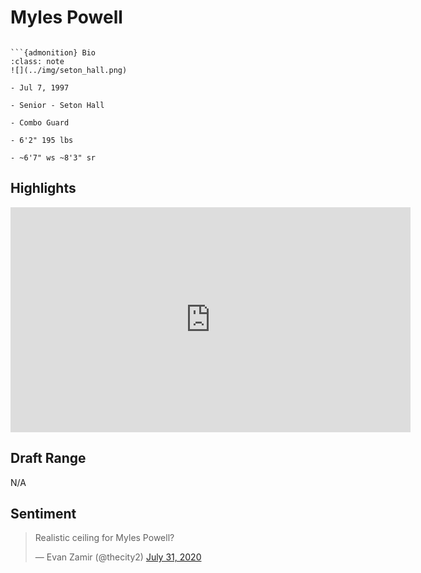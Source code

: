 Myles Powell
===
```{image} ../img/myles_powell.jpg
```

```{margin}
```{admonition} Bio
:class: note
![](../img/seton_hall.png)

- Jul 7, 1997

- Senior - Seton Hall

- Combo Guard

- 6'2" 195 lbs

- ~6'7" ws ~8'3" sr
```

## Highlights
<iframe width="640" height="360" src="https://www.youtube.com/embed/rMVl-L2abBA" frameborder="0" allow="accelerometer; autoplay; encrypted-media; gyroscope; picture-in-picture" allowfullscreen></iframe>

## Draft Range

N/A

## Sentiment

<blockquote class="twitter-tweet"><p lang="en" dir="ltr">Realistic ceiling for Myles Powell?</p>&mdash; Evan Zamir (@thecity2) <a href="https://twitter.com/thecity2/status/1289218612524273664?ref_src=twsrc%5Etfw">July 31, 2020</a></blockquote> <script async src="https://platform.twitter.com/widgets.js" charset="utf-8"></script>